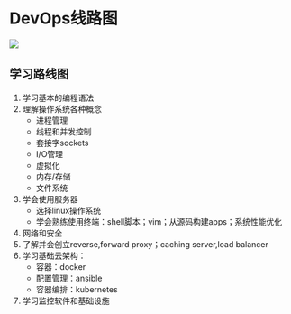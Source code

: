 # DevOps线路图

![](https://raw.githubusercontent.com/kamranahmedse/developer-roadmap/master/images/devops.png)

## 学习路线图
1. 学习基本的编程语法
2. 理解操作系统各种概念
    - 进程管理
    - 线程和并发控制
    - 套接字sockets
    - I/O管理
    - 虚拟化
    - 内存/存储
    - 文件系统
3. 学会使用服务器
    - 选择linux操作系统
    - 学会熟练使用终端：shell脚本；vim；从源码构建apps；系统性能优化
4. 网络和安全
5. 了解并会创立reverse,forward proxy；caching server,load balancer
6. 学习基础云架构：
    - 容器：docker
    - 配置管理：ansible
    - 容器编排：kubernetes
7. 学习监控软件和基础设施